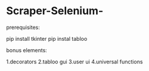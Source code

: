 # Scraper-Selenium-

prerequisites:

pip install tkinter
pip instal tabloo

bonus elements:

1.decorators
2.tabloo gui
3.user ui
4.universal functions
